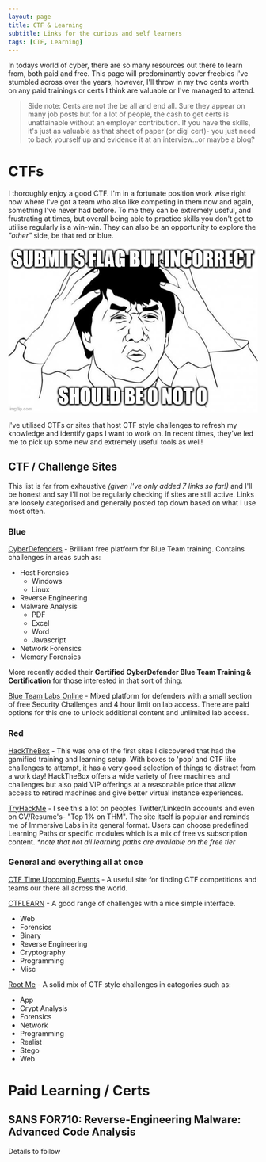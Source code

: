 ```yaml
---
layout: page
title: CTF & Learning
subtitle: Links for the curious and self learners
tags: [CTF, Learning]
---
```


In todays world of cyber, there are so many resources out there to learn from, both paid and free. This page will predominantly cover freebies I've stumbled across over the years, however, I'll throw in my two cents worth on any paid trainings or certs I think are valuable or I've managed to attend.

> Side note: Certs are not the be all and end all. Sure they appear on many job posts but for a lot of people, the cash to get certs is unattainable without an employer contribution. If you have the skills, it's just as valuable as that sheet of paper (or digi cert)- you just need to back yourself up and evidence it at an interview...or maybe a blog?

# CTFs

I thoroughly enjoy a good CTF. I'm in a fortunate position work wise right now where I've got a team who also like competing in them now and again, something I've never had before. To me they can be extremely useful, and frustrating at times, but overall being able to practice skills you don't get to utilise regularly is a win-win. They can also be an opportunity to explore the _"other"_ side, be that red or blue.

![Frustrated](assets/img/ctf_frustration.jpg)

I've utilised CTFs or sites that host CTF style challenges to refresh my knowledge and identify gaps I want to work on. In recent times, they've led me to pick up some new and extremely useful tools as well!

## CTF / Challenge Sites

This list is far from exhaustive _(given I've only added 7 links so far!)_ and I'll be honest and say I'll not be regularly checking if sites are still active. Links are loosely categorised and generally posted top down based on what I use most often. 

### Blue

[CyberDefenders](https://cyberdefenders.org/) - Brilliant free platform for Blue Team training. Contains challenges in areas such as:
- Host Forensics
  - Windows
  - Linux
- Reverse Engineering
- Malware Analysis
  - PDF
  - Excel
  - Word
  - Javascript
- Network Forensics
- Memory Forensics

More recently added their __Certified CyberDefender Blue Team Training & Certification__ for those interested in that sort of thing.

[Blue Team Labs Online](https://blueteamlabs.online/) - Mixed platform for defenders with a small section of free Security Challenges and 4 hour limit on lab access. There are paid options for this one to unlock additional content and unlimited lab access.

### Red

[HackTheBox](https://www.hackthebox.com/) - This was one of the first sites I discovered that had the gamified training and learning setup. With boxes to 'pop' and CTF like challenges to attempt, it has a very good selection of things to distract from a work day! HackTheBox offers a wide variety of free machines and challenges but also paid VIP offerings at a reasonable price that allow access to retired machines and give better virtual instance experiences.

[TryHackMe](https://tryhackme.com/) - I see this a lot on peoples Twitter/LinkedIn accounts and even on CV/Resume's- "Top 1% on THM". The site itself is popular and reminds me of Immersive Labs in its general format. Users can choose predefined Learning Paths or specific modules which is a mix of free vs subscription content. _*note that not all learning paths are available on the free tier_

### General and everything all at once

[CTF Time Upcoming Events](https://ctftime.org/event/list/upcoming) - A useful site for finding CTF competitions and teams our there all across the world.

[CTFLEARN](https://ctflearn.com/) - A good range of challenges with a nice simple interface. 
- Web
- Forensics
- Binary
- Reverse Engineering
- Cryptography
- Programming
- Misc

[Root Me](https://www.root-me.org/) - A solid mix of CTF style challenges in categories such as:
- App
- Crypt Analysis
- Forensics
- Network
- Programming
- Realist
- Stego
- Web

# Paid Learning / Certs

## SANS FOR710: Reverse-Engineering Malware: Advanced Code Analysis 

Details to follow